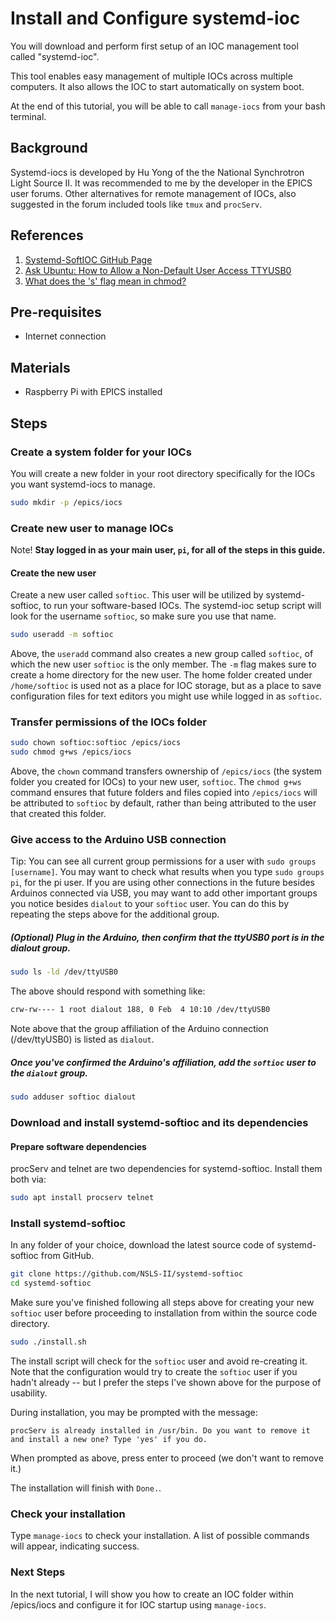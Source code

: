 # Install and Configure systemd-ioc
You will download and perform first setup of an IOC management tool called "systemd-ioc".

This tool enables easy management of multiple IOCs across multiple computers. It also allows the IOC to start automatically on system boot.

At the end of this tutorial, you will be able to call `manage-iocs` from your bash terminal.

## Background
Systemd-iocs is developed by Hu Yong of the the National Synchrotron Light Source II. It was recommended to me by the developer in the EPICS user forums. Other alternatives for remote management of IOCs, also suggested in the forum included tools like `tmux` and `procServ`.

## References
1. [Systemd-SoftIOC GitHub Page](https://github.com/NSLS-II/systemd-softioc)
1. [Ask Ubuntu: How to Allow a Non-Default User Access TTYUSB0](https://askubuntu.com/questions/112568/how-do-i-allow-a-non-default-user-to-use-serial-device-ttyusb0)
1. [What does the 's' flag mean in chmod?](https://unix.stackexchange.com/questions/182212/chmod-gs-command)

## Pre-requisites
* Internet connection

## Materials
* Raspberry Pi with EPICS installed

## Steps

### Create a system folder for your IOCs
You will create a new folder in your root directory specifically for the IOCs you want systemd-iocs to manage.

```bash
sudo mkdir -p /epics/iocs
```

### Create new user to manage IOCs
Note! **Stay logged in as your main user, `pi`, for all of the steps in this guide.**

#### Create the new user

Create a new user called `softioc`. This user will be utilized by systemd-softioc, to run your software-based IOCs. The systemd-ioc setup script will look for the username `softioc`, so make sure you use that name.

```bash
sudo useradd -m softioc
```

Above, the `useradd` command also creates a new group called `softioc`, of which the new user `softioc` is the only member. The `-m` flag makes sure to create a home directory for the new user. The home folder created under `/home/softioc` is used not as a place for IOC storage, but as a place to save configuration files for text editors you might use while logged in as `softioc`.

### Transfer permissions of the IOCs folder
```bash
sudo chown softioc:softioc /epics/iocs
sudo chmod g+ws /epics/iocs
```

Above, the `chown` command transfers ownership of `/epics/iocs` (the system folder you created for IOCs) to your new user, `softioc`. The `chmod g+ws` command ensures that future folders and files copied into `/epics/iocs` will be attributed to `softioc` by default, rather than being attributed to the user that created this folder.

### Give access to the Arduino USB connection
Tip: You can see all current group permissions for a user with `sudo groups [username]`. You may want to check what results when you type `sudo groups pi`, for the pi user. If you are using other connections in the future besides Arduinos connected via USB, you may want to add other important groups you notice besides `dialout` to your `softioc` user. You can do this by repeating the steps above for the additional group.

##### (Optional) Plug in the Arduino, then confirm that the ttyUSB0 port is in the dialout group.
```bash
sudo ls -ld /dev/ttyUSB0
```
The above should respond with something like:
```bash
crw-rw---- 1 root dialout 188, 0 Feb  4 10:10 /dev/ttyUSB0
```
Note above that the group affiliation of the Arduino connection (/dev/ttyUSB0) is listed as `dialout`.

##### Once you've confirmed the Arduino's affiliation, add the `softioc` user to the `dialout` group.
```bash
sudo adduser softioc dialout
```

### Download and install systemd-softioc and its dependencies
#### Prepare software dependencies
procServ and telnet are two dependencies for systemd-softioc. Install them both via:

```bash
sudo apt install procserv telnet
```

### Install systemd-softioc
In any folder of your choice, download the latest source code of systemd-softioc from GitHub.

```bash
git clone https://github.com/NSLS-II/systemd-softioc
cd systemd-softioc
```

Make sure you've finished following all steps above for creating your new `softioc` user before proceeding to installation from within the source code directory.
```bash
sudo ./install.sh
```
The install script will check for the `softioc` user and avoid re-creating it. Note that the configuration would try to create the `softioc` user if you hadn't already -- but I prefer the steps I've shown above for the purpose of usability.

During installation, you may be prompted with the message:
```
procServ is already installed in /usr/bin. Do you want to remove it and install a new one? Type 'yes' if you do.
```
When prompted as above, press enter to proceed (we don't want to remove it.)

The installation will finish with `Done.`.

### Check your installation
Type `manage-iocs` to check your installation. A list of possible commands will appear, indicating success.

### Next Steps
In the next tutorial, I will show you how to create an IOC folder within /epics/iocs and configure it for IOC startup using `manage-iocs`.
